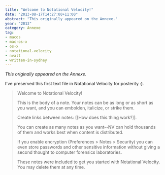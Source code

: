 ```yaml
---
title: "Welcome to Notational Velocity!"
date: "2013-08-17T14:27:00+11:00"
abstract: "This originally appeared on the Annexe."
year: "2013"
category: Annexe
tag:
- macos
- mac-os-x
- os-x
- notational-velocity
- nvalt
- written-in-sydney
---
```

*This originally appeared on the Annexe.*

I've preserved this first text file in Notational Velocity for posterity :).

> Welcome to Notational Velocity!
>
> This is the body of a note. Your notes can be as long or as short as you want, and you can embolden, italicize, or strike them.
> 
> Create links between notes: [[How does this thing work?]].
> 
> You can create as many notes as you want--NV can hold thousands of them and works best when content is distributed.
> 
> If you enable encryption (Preferences > Notes > Security) you can even store passwords and other sensitive information without giving a second thought to computer forensics laboratories.
> 
> These notes were included to get you started with Notational Velocity. You may delete them at any time.

